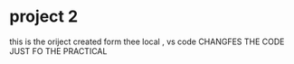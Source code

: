 # project 2 
this is the oriject created form thee local , vs code 
CHANGFES THE CODE JUST FO THE PRACTICAL
